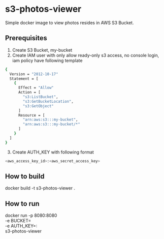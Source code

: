 # s3-photos-viewer
Simple docker image to view photos resides in AWS S3 Bucket.


## Prerequisites

1. Create S3 Bucket, my-bucket
2. Create IAM user with only allow ready-only s3 access, no console login, iam policy have following template


  ```bash
{
    Version = "2012-10-17"
    Statement = [
      {
        Effect = "Allow"
        Action = [
          "s3:ListBucket",
          "s3:GetBucketLocation",
          "s3:GetObject"
        ]
        Resource = [
          "arn:aws:s3:::my-bucket",
          "arn:aws:s3:::my-bucket/*"
        ]
      }
    ]
}    
  ```
3. Create AUTH_KEY with following format

  ```bash
  <aws_access_key_id>:<aws_secret_access_key>
  ```

## How to build
docker build -t s3-photos-viewer .
## How to run
docker run -p 8080:8080 \
           -e BUCKET=<your-aws-s3-bucket> \
           -e AUTH_KEY=<your-aws-iam-access-key-id>:<your-aws-iam-secret-access-key> \
           s3-photos-viewer
				 		   
